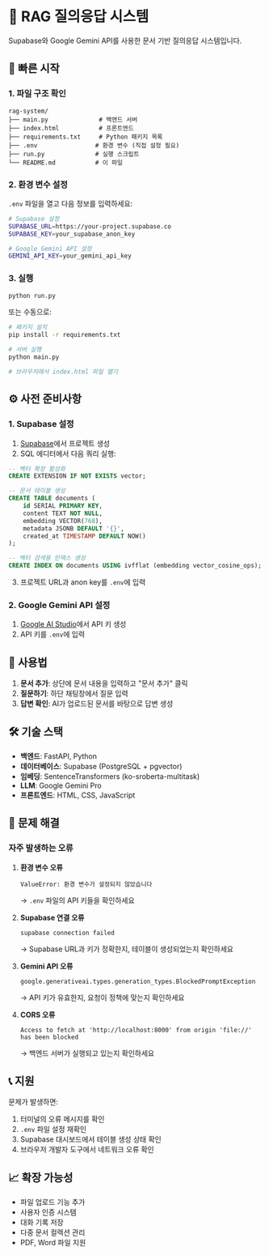 # 🤖 RAG 질의응답 시스템

Supabase와 Google Gemini API를 사용한 문서 기반 질의응답 시스템입니다.

## 🚀 빠른 시작

### 1. 파일 구조 확인
```
rag-system/
├── main.py              # 백엔드 서버
├── index.html           # 프론트엔드
├── requirements.txt     # Python 패키지 목록
├── .env                # 환경 변수 (직접 설정 필요)
├── run.py              # 실행 스크립트
└── README.md           # 이 파일
```

### 2. 환경 변수 설정

`.env` 파일을 열고 다음 정보를 입력하세요:

```bash
# Supabase 설정
SUPABASE_URL=https://your-project.supabase.co
SUPABASE_KEY=your_supabase_anon_key

# Google Gemini API 설정  
GEMINI_API_KEY=your_gemini_api_key
```

### 3. 실행

```bash
python run.py
```

또는 수동으로:

```bash
# 패키지 설치
pip install -r requirements.txt

# 서버 실행
python main.py

# 브라우저에서 index.html 파일 열기
```

## ⚙️ 사전 준비사항

### 1. Supabase 설정

1. [Supabase](https://supabase.com)에서 프로젝트 생성
2. SQL 에디터에서 다음 쿼리 실행:

```sql
-- 벡터 확장 활성화
CREATE EXTENSION IF NOT EXISTS vector;

-- 문서 테이블 생성
CREATE TABLE documents (
    id SERIAL PRIMARY KEY,
    content TEXT NOT NULL,
    embedding VECTOR(768),
    metadata JSONB DEFAULT '{}',
    created_at TIMESTAMP DEFAULT NOW()
);

-- 벡터 검색용 인덱스 생성
CREATE INDEX ON documents USING ivfflat (embedding vector_cosine_ops);
```

3. 프로젝트 URL과 anon key를 `.env`에 입력

### 2. Google Gemini API 설정

1. [Google AI Studio](https://makersuite.google.com/)에서 API 키 생성
2. API 키를 `.env`에 입력

## 📱 사용법

1. **문서 추가**: 상단에 문서 내용을 입력하고 "문서 추가" 클릭
2. **질문하기**: 하단 채팅창에서 질문 입력
3. **답변 확인**: AI가 업로드된 문서를 바탕으로 답변 생성

## 🛠️ 기술 스택

- **백엔드**: FastAPI, Python
- **데이터베이스**: Supabase (PostgreSQL + pgvector)
- **임베딩**: SentenceTransformers (ko-sroberta-multitask)
- **LLM**: Google Gemini Pro
- **프론트엔드**: HTML, CSS, JavaScript

## 🔧 문제 해결

### 자주 발생하는 오류

1. **환경 변수 오류**
   ```
   ValueError: 환경 변수가 설정되지 않았습니다
   ```
   → `.env` 파일의 API 키들을 확인하세요

2. **Supabase 연결 오류**
   ```
   supabase connection failed
   ```
   → Supabase URL과 키가 정확한지, 테이블이 생성되었는지 확인하세요

3. **Gemini API 오류**
   ```
   google.generativeai.types.generation_types.BlockedPromptException
   ```
   → API 키가 유효한지, 요청이 정책에 맞는지 확인하세요

4. **CORS 오류**
   ```
   Access to fetch at 'http://localhost:8000' from origin 'file://' has been blocked
   ```
   → 백엔드 서버가 실행되고 있는지 확인하세요

## 📞 지원

문제가 발생하면:
1. 터미널의 오류 메시지를 확인
2. `.env` 파일 설정 재확인
3. Supabase 대시보드에서 테이블 생성 상태 확인
4. 브라우저 개발자 도구에서 네트워크 오류 확인

## 📈 확장 가능성

- 파일 업로드 기능 추가
- 사용자 인증 시스템
- 대화 기록 저장
- 다중 문서 컬렉션 관리
- PDF, Word 파일 지원